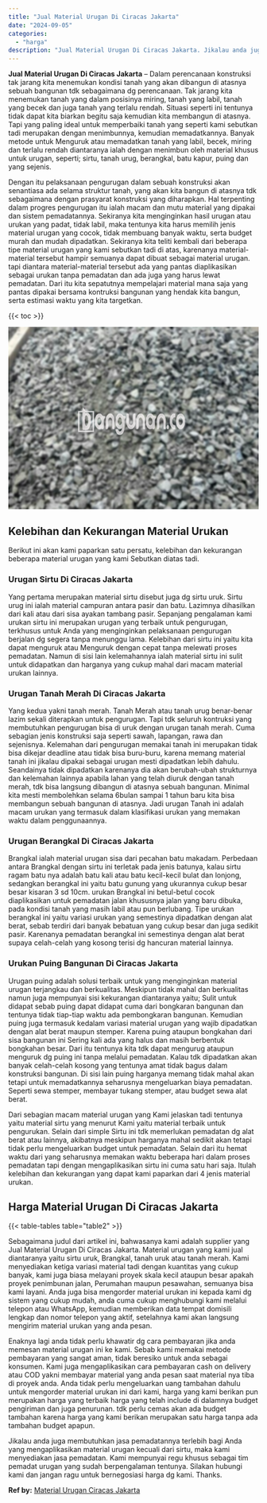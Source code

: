```yaml
---
title: "Jual Material Urugan Di Ciracas Jakarta"
date: "2024-09-05"
categories: 
  - "harga"
description: "Jual Material Urugan Di Ciracas Jakarta. Jikalau anda juga membutuhkan jasa pemadatannya terlebih bagi Anda yang mengaplikasikan material urugan kecuali dari..."
---
```


**Jual Material Urugan Di Ciracas Jakarta** – Dalam perencanaan konstruksi tak jarang kita menemukan kondisi tanah yang akan dibangun di atasnya sebuah bangunan tdk sebagaimana dg perencanaan. Tak jarang kita menemukan tanah yang dalam posisinya miring, tanah yang labil, tanah yang becek dan juga tanah yang terlalu rendah. Situasi seperti ini tentunya tidak dapat kita biarkan begitu saja kemudian kita membangun di atasnya. Tapi yang paling ideal untuk memperbaiki tanah yang seperti kami sebutkan tadi merupakan dengan menimbunnya, kemudian memadatkannya. Banyak metode untuk Menguruk atau memadatkan tanah yang labil, becek, miring dan terlalu rendah diantaranya ialah dengan menimbun oleh material khusus untuk urugan, seperti; sirtu, tanah urug, berangkal, batu kapur, puing dan yang sejenis.

Dengan itu pelaksanaan pengurugan dalam sebuah konstruksi akan senantiasa ada selama struktur tanah, yang akan kita bangun di atasnya tdk sebagaimana dengan prasyarat konstruksi yang diharapkan. Hal terpenting dalam progres pengurugan itu ialah macam dan mutu material yang dipakai dan sistem pemadatannya. Sekiranya kita menginginkan hasil urugan atau urukan yang padat, tidak labil, maka tentunya kita harus memilih jenis material urugan yang cocok, tidak membuang banyak waktu, serta budget murah dan mudah dipadatkan. Sekiranya kita teliti kembali dari beberapa tipe material urugan yang kami sebutkan tadi di atas, karenanya material-material tersebut hampir semuanya dapat dibuat sebagai material urugan. tapi diantara material-material tersebut ada yang pantas diaplikasikan sebagai urukan tanpa pemadatan dan ada juga yang harus lewat pemadatan. Dari itu kita sepatutnya mempelajari material mana saja yang pantas dipakai bersama kontruksi bangunan yang hendak kita bangun, serta estimasi waktu yang kita targetkan.

{{< toc >}}

![Jual Material Urugan Di Ciracas Jakarta](/images/jual-urugan-29.png)

## Kelebihan dan Kekurangan Material Urukan

Berikut ini akan kami paparkan satu persatu, kelebihan dan kekurangan beberapa material urugan yang kami Sebutkan diatas tadi.

### Urugan Sirtu Di Ciracas Jakarta

Yang pertama merupakan material sirtu disebut juga dg sirtu uruk. Sirtu urug ini ialah material campuran antara pasir dan batu. Lazimnya dihasilkan dari kali atau dari sisa ayakan tambang pasir. Sepanjang pengalaman kami urukan sirtu ini merupakan urugan yang terbaik untuk pengurugan, terkhusus untuk Anda yang menginginkan pelaksanaan pengurugan berjalan dg segera tanpa menunggu lama. Kelebihan dari sirtu ini yaitu kita dapat menguruk atau Menguruk dengan cepat tanpa melewati proses pemadatan. Namun di sisi lain kelemahannya ialah material sirtu ini sulit untuk didapatkan dan harganya yang cukup mahal dari macam material urukan lainnya.

### Urugan Tanah Merah Di Ciracas Jakarta

Yang kedua yakni tanah merah. Tanah Merah atau tanah urug benar-benar lazim sekali diterapkan untuk pengurugan. Tapi tdk seluruh kontruksi yang membutuhkan pengurugan bisa di uruk dengan urugan tanah merah. Cuma sebagian jenis konstruksi saja seperti sawah, lapangan, rawa dan sejenisnya. Kelemahan dari pengurugan memakai tanah ini merupakan tidak bisa dikejar deadline atau tidak bisa buru-buru, karena memang material tanah ini jikalau dipakai sebagai urugan mesti dipadatkan lebih dahulu. Seandainya tidak dipadatkan karenanya dia akan berubah-ubah strukturnya dan kelemahan lainnya apabila lahan yang telah diuruk dengan tanah merah, tdk bisa langsung dibangun di atasnya sebuah bangunan. Minimal kita mesti membolehkan selama 6bulan sampai 1 tahun baru kita bisa membangun sebuah bangunan di atasnya. Jadi urugan Tanah ini adalah macam urukan yang termasuk dalam klasifikasi urukan yang memakan waktu dalam penggunaannya.

### Urugan Berangkal Di Ciracas Jakarta

Brangkal ialah material urugan sisa dari pecahan batu makadam. Perbedaan antara Brangkal dengan sirtu ini terletak pada jenis batunya, kalau sirtu ragam batu nya adalah batu kali atau batu kecil-kecil bulat dan lonjong, sedangkan berangkal ini yaitu batu gunung yang ukurannya cukup besar besar kisaran 3 sd 10cm. urukan Brangkal ini betul-betul cocok diaplikasikan untuk pemadatan jalan khususnya jalan yang baru dibuka, pada kondisi tanah yang masih labil atau pun berlubang. Tipe urukan berangkal ini yaitu variasi urukan yang semestinya dipadatkan dengan alat berat, sebab terdiri dari banyak bebatuan yang cukup besar dan juga sedikit pasir. Karenanya pemadatan berangkal ini semestinya dengan alat berat supaya celah-celah yang kosong terisi dg hancuran material lainnya.

### Urukan Puing Bangunan Di Ciracas Jakarta

Urugan puing adalah solusi terbaik untuk yang menginginkan material urugan terjangkau dan berkualitas. Meskipun tidak mahal dan berkualitas namun juga mempunyai sisi kekurangan diantaranya yaitu; Sulit untuk didapat sebab puing dapat didapat cuma dari bongkaran bangunan dan tentunya tidak tiap-tiap waktu ada pembongkaran bangunan. Kemudian puing juga termasuk kedalam variasi material urugan yang wajib dipadatkan dengan alat berat maupun stemper. Karena puing ataupun bongkahan dari sisa bangunan ini Sering kali ada yang halus dan masih berbentuk bongkahan besar. Dari itu tentunya kita tdk dapat mengurug ataupun menguruk dg puing ini tanpa melalui pemadatan. Kalau tdk dipadatkan akan banyak celah-celah kosong yang tentunya amat tidak bagus dalam konstruksi bangunan. Di sisi lain puing harganya memang tidak mahal akan tetapi untuk memadatkannya seharusnya mengeluarkan biaya pemadatan. Seperti sewa stemper, membayar tukang stemper, atau budget sewa alat berat.

Dari sebagian macam material urugan yang Kami jelaskan tadi tentunya yaitu material sirtu yang menurut Kami yaitu material terbaik untuk pengurukan. Selain dari simple Sirtu ini tdk memerlukan pemadatan dg alat berat atau lainnya, akibatnya meskipun harganya mahal sedikit akan tetapi tidak perlu mengeluarkan budget untuk pemadatan. Selain dari itu hemat waktu dari yang seharusnya memakan waktu beberapa hari dalam proses pemadatan tapi dengan mengaplikasikan sirtu ini cuma satu hari saja. Itulah kelebihan dan kekurangan yang dapat kami paparkan dari 4 jenis material urukan.

## Harga Material Urugan Di Ciracas Jakarta

{{< table-tables table="table2" >}}

Sebagaimana judul dari artikel ini, bahwasanya kami adalah supplier yang Jual Material Urugan Di Ciracas Jakarta. Material urugan yang kami jual diantaranya yaitu sirtu uruk, Brangkal, tanah uruk atau tanah merah. Kami menyediakan ketiga variasi material tadi dengan kuantitas yang cukup banyak, kami juga biasa melayani proyek skala kecil ataupun besar apakah proyek penimbunan jalan, Perumahan maupun pesawahan, semuanya bisa kami layani. Anda juga bisa mengorder material urukan ini kepada kami dg sistem yang cukup mudah, anda cuma cukup menghubungi kami melalui telepon atau WhatsApp, kemudian memberikan data tempat domisili lengkap dan nomor telepon yang aktif, setelahnya kami akan langsung mengirim material urukan yang anda pesan.

Enaknya lagi anda tidak perlu khawatir dg cara pembayaran jika anda memesan material urugan ini ke kami. Sebab kami memakai metode pembayaran yang sangat aman, tidak beresiko untuk anda sebagai konsumen. Kami juga mengaplikasikan cara pembayaran cash on delivery atau COD yakni membayar material yang anda pesan saat material nya tiba di proyek anda. Anda tidak perlu mengeluarkan uang tambahan dahulu untuk mengorder material urukan ini dari kami, harga yang kami berikan pun merupakan harga yang terbaik harga yang telah include di dalamnya budget pengiriman dan juga penurunan. tdk perlu cemas akan ada budget tambahan karena harga yang kami berikan merupakan satu harga tanpa ada tambahan budget apapun.

Jikalau anda juga membutuhkan jasa pemadatannya terlebih bagi Anda yang mengaplikasikan material urugan kecuali dari sirtu, maka kami menyediakan jasa pemadatan. Kami mempunyai regu khusus sebagai tim pemadat urugan yang sudah berpengalaman tentunya. Silakan hubungi kami dan jangan ragu untuk bernegosiasi harga dg kami. Thanks.

**Ref by:** [Material Urugan Ciracas Jakarta](https://id.wikipedia.org/wiki/Material)
